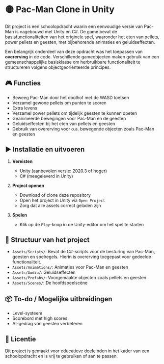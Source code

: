 # 🟡 Pac-Man Clone in Unity

Dit project is een schoolopdracht waarin een eenvoudige versie van Pac-Man is nagebouwd met Unity en C#. De game bevat de basisfunctionaliteiten van het originele spel, waaronder het eten van pellets, power pellets en geesten, met bijbehorende animaties en geluidseffecten.

Een belangrijk onderdeel van deze opdracht was het toepassen van **overerving** in de code. Verschillende gameobjecten maken gebruik van een gemeenschappelijke basisklasse om herbruikbare functionaliteit te structureren volgens objectgeoriënteerde principes.

## 🎮 Functies

- Beweeg Pac-Man door het doolhof met de WASD toetsen
- Verzamel gewone pellets om punten te scoren
- Extra levens
- Verzamel power pellets om tijdelijk geesten te kunnen opeten
- Geanimeerde bewegingen voor Pac-Man en de geesten
- Geluidseffecten bij het eten van pellets en geesten
- Gebruik van overerving voor o.a. bewegende objecten zoals Pac-Man en geesten

## ▶️ Installatie en uitvoeren

1. **Vereisten**
   - Unity (aanbevolen versie: 2020.3 of hoger)
   - C# (meegeleverd in Unity)

2. **Project openen**
   - Download of clone deze repository
   - Open het project in Unity via `Open Project`
   - Zorg dat alle assets correct geladen zijn

3. **Spelen**
   - Klik op de `Play`-knop in de Unity-editor om het spel te starten

## 🧠 Structuur van het project

- `Assets/Scripts/`: Bevat de C#-scripts voor de besturing van Pac-Man, geesten en spelregels. Hierin is overerving toegepast voor gedeelde functionaliteit.
- `Assets/Animations/`: Animaties voor Pac-Man en geesten
- `Assets/Audio/`: Geluidseffecten
- `Assets/Prefabs/`: Voorgemaakte objecten zoals pellets en geesten
- `Assets/Scenes/`: De hoofdspeelscène

## 📦 To-do / Mogelijke uitbreidingen

- Level-systeem
- Scorebord met high scores
- AI-gedrag van geesten verbeteren

## 📄 Licentie

Dit project is gemaakt voor educatieve doeleinden in het kader van een schoolopdracht en is vrij te gebruiken of aan te passen.
